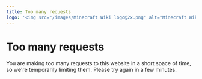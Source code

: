 ```yaml
---
title: Too many requests
logo: '<img src="/images/Minecraft Wiki logo@2x.png" alt="Minecraft Wiki" width="120px">'
---
```


# Too many requests

You are making too many requests to this website in a short space of time, so we're temporarily limiting them. Please try again in a few minutes.
